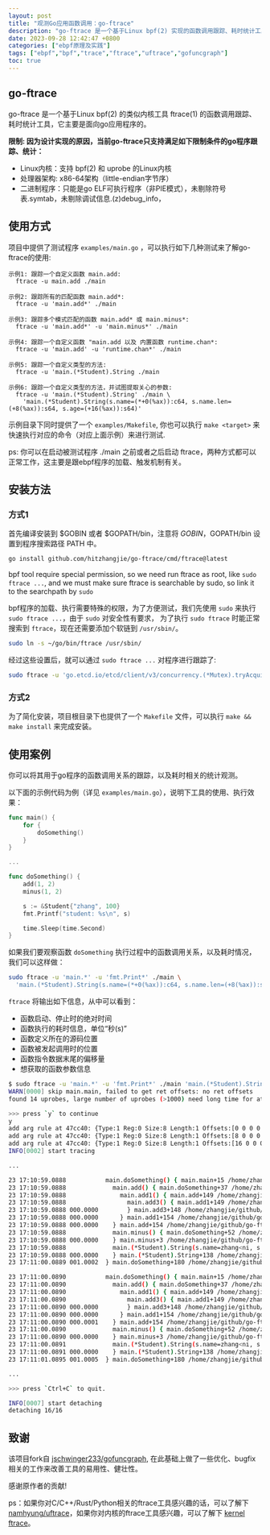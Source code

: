 ```yaml
---
layout: post
title: "观测Go应用函数调用：go-ftrace"
description: "go-ftrace 是一个基于Linux bpf(2) 实现的函数调用跟踪、耗时统计工具，功能类似内核工具 ftrace(1) 。go-ftrace主要解决的是如何无侵入式地实现对go程序用户态代码的跟踪、耗时分析。本文介绍下go-trace的使用。"
date: 2023-09-28 12:42:47 +0800
categories: ["ebpf原理及实践"]
tags: ["ebpf","bpf","trace","ftrace","uftrace","gofuncgraph"]
toc: true
---
```


## go-ftrace

go-ftrace 是一个基于Linux bpf(2) 的类似内核工具 ftrace(1) 的函数调用跟踪、耗时统计工具，它主要是面向go应用程序的。

**限制: 因为设计实现的原因，当前go-ftrace只支持满足如下限制条件的go程序跟踪、统计：**

- Linux内核：支持 bpf(2) 和 uprobe 的Linux内核
- 处理器架构: x86-64架构（little-endian字节序）
- 二进制程序：只能是go ELF可执行程序（非PIE模式），未剔除符号表.symtab，未剔除调试信息.(z)debug_info，

## 使用方式

项目中提供了测试程序 `examples/main.go` ，可以执行如下几种测试来了解go-ftrace的使用:

  ```
  示例1: 跟踪一个自定义函数 main.add:
    ftrace -u main.add ./main

  示例2: 跟踪所有的匹配函数 main.add*:
    ftrace -u 'main.add*' ./main

  示例3: 跟踪多个模式匹配的函数 main.add* 或 main.minus*:
    ftrace -u 'main.add*' -u 'main.minus*' ./main

  示例4: 跟踪一个自定义函数 "main.add 以及 内置函数 runtime.chan*:
    ftrace -u 'main.add' -u 'runtime.chan*' ./main

  示例5: 跟踪一个自定义类型的方法:
    ftrace -u 'main.(*Student).String ./main    

  示例6: 跟踪一个自定义类型的方法，并试图提取关心的参数:
    ftrace -u 'main.(*Student).String' ./main \
      'main.(*Student).String(s.name=(*+0(%ax)):c64, s.name.len=(+8(%ax)):s64, s.age=(+16(%ax)):s64)'
  ```

示例目录下同时提供了一个 `examples/Makefile`, 你也可以执行 `make <target>` 来快速执行对应的命令（对应上面示例）来进行测试.

ps: 你可以在启动被测试程序 ./main 之前或者之后启动 ftrace，两种方式都可以正常工作，这主要是跟ebpf程序的加载、触发机制有关。

## 安装方法

### 方式1

首先编译安装到 $GOBIN 或者 $GOPATH/bin，注意将 $GOBIN，$GOPATH/bin 设置到程序搜索路径 PATH 中。

```bash
go install github.com/hitzhangjie/go-ftrace/cmd/ftrace@latest
```

bpf tool require special permission, so we need run ftrace as root, like `sudo ftrace ...`,
and we must make sure ftrace is searchable by sudo, so link it to the searchpath by `sudo`

bpf程序的加载、执行需要特殊的权限，为了方便测试，我们先使用 `sudo` 来执行 `sudo ftrace ...`，由于 `sudo` 对安全性有要求，
为了执行 `sudo ftrace` 时能正常搜索到 `ftrace`，现在还需要添加个软链到 `/usr/sbin/`。

```bash
sudo ln -s ~/go/bin/ftrace /usr/sbin/
```

经过这些设置后，就可以通过 `sudo ftrace ...` 对程序进行跟踪了:

```bash
sudo ftrace -u 'go.etcd.io/etcd/client/v3/concurrency.(*Mutex).tryAcquire' ./a.out
```

### 方式2

为了简化安装，项目根目录下也提供了一个 `Makefile` 文件，可以执行 `make && make install` 来完成安装。

## 使用案例

你可以将其用于go程序的函数调用关系的跟踪，以及耗时相关的统计观测。

以下面的示例代码为例（详见 `examples/main.go`），说明下工具的使用、执行效果：
```go
func main() {
	for {
		doSomething()
	}
}

...

func doSomething() {
	add(1, 2)
	minus(1, 2)

	s := &Student{"zhang", 100}
	fmt.Printf("student: %s\n", s)

	time.Sleep(time.Second)
}
```

如果我们要观察函数 `doSomething` 执行过程中的函数调用关系，以及耗时情况，我们可以这样做：

```bash
sudo ftrace -u 'main.*' -u 'fmt.Print*' ./main \
  'main.(*Student).String(s.name=(*+0(%ax)):c64, s.name.len=(+8(%ax)):s64, s.age=(+16(%ax)):s64)'
```

`ftrace` 将输出如下信息，从中可以看到：
- 函数启动、停止时的绝对时间
- 函数执行的耗时信息，单位“秒(s)”
- 函数定义所在的源码位置
- 函数被发起调用时的位置
- 函数指令数据末尾的偏移量
- 想获取的函数参数信息

```bash
$ sudo ftrace -u 'main.*' -u 'fmt.Print*' ./main 'main.(*Student).String(s.name=(*+0(%ax)):c64, s.name.len=(+8(%ax)):s64, s.age=(+16(%ax)):s64)'
WARN[0000] skip main.main, failed to get ret offsets: no ret offsets 
found 14 uprobes, large number of uprobes (>1000) need long time for attaching and detaching, continue? [Y/n]

>>> press `y` to continue
y
add arg rule at 47cc40: {Type:1 Reg:0 Size:8 Length:1 Offsets:[0 0 0 0 0 0 0 0] Deference:[1 0 0 0 0 0 0 0]}
add arg rule at 47cc40: {Type:1 Reg:0 Size:8 Length:1 Offsets:[8 0 0 0 0 0 0 0] Deference:[0 0 0 0 0 0 0 0]}
add arg rule at 47cc40: {Type:1 Reg:0 Size:8 Length:1 Offsets:[16 0 0 0 0 0 0 0] Deference:[0 0 0 0 0 0 0 0]}
INFO[0002] start tracing                                

...

23 17:10:59.0888           main.doSomething() { main.main+15 /home/zhangjie/github/go-ftrace/examples/main.go:10
23 17:10:59.0888             main.add() { main.doSomething+37 /home/zhangjie/github/go-ftrace/examples/main.go:15
23 17:10:59.0888               main.add1() { main.add+149 /home/zhangjie/github/go-ftrace/examples/main.go:27
23 17:10:59.0888                 main.add3() { main.add1+149 /home/zhangjie/github/go-ftrace/examples/main.go:40
23 17:10:59.0888 000.0000        } main.add3+148 /home/zhangjie/github/go-ftrace/examples/main.go:46
23 17:10:59.0888 000.0000      } main.add1+154 /home/zhangjie/github/go-ftrace/examples/main.go:33
23 17:10:59.0888 000.0000    } main.add+154 /home/zhangjie/github/go-ftrace/examples/main.go:27
23 17:10:59.0888             main.minus() { main.doSomething+52 /home/zhangjie/github/go-ftrace/examples/main.go:16
23 17:10:59.0888 000.0000    } main.minus+3 /home/zhangjie/github/go-ftrace/examples/main.go:51
23 17:10:59.0888             main.(*Student).String(s.name=zhang<ni, s.name.len=5, s.age=100) { fmt.(*pp).handleMethods+690 /opt/go/src/fmt/print.go:673
23 17:10:59.0888 000.0000    } main.(*Student).String+138 /home/zhangjie/github/go-ftrace/examples/main.go:64
23 17:11:00.0889 001.0002  } main.doSomething+180 /home/zhangjie/github/go-ftrace/examples/main.go:22

23 17:11:00.0890           main.doSomething() { main.main+15 /home/zhangjie/github/go-ftrace/examples/main.go:10
23 17:11:00.0890             main.add() { main.doSomething+37 /home/zhangjie/github/go-ftrace/examples/main.go:15
23 17:11:00.0890               main.add1() { main.add+149 /home/zhangjie/github/go-ftrace/examples/main.go:27
23 17:11:00.0890                 main.add3() { main.add1+149 /home/zhangjie/github/go-ftrace/examples/main.go:40
23 17:11:00.0890 000.0000        } main.add3+148 /home/zhangjie/github/go-ftrace/examples/main.go:46
23 17:11:00.0890 000.0000      } main.add1+154 /home/zhangjie/github/go-ftrace/examples/main.go:33
23 17:11:00.0890 000.0001    } main.add+154 /home/zhangjie/github/go-ftrace/examples/main.go:27
23 17:11:00.0890             main.minus() { main.doSomething+52 /home/zhangjie/github/go-ftrace/examples/main.go:16
23 17:11:00.0890 000.0000    } main.minus+3 /home/zhangjie/github/go-ftrace/examples/main.go:51
23 17:11:00.0891             main.(*Student).String(s.name=zhang<ni, s.name.len=5, s.age=100) { fmt.(*pp).handleMethods+690 /opt/go/src/fmt/print.go:673
23 17:11:00.0891 000.0000    } main.(*Student).String+138 /home/zhangjie/github/go-ftrace/examples/main.go:64
23 17:11:01.0895 001.0005  } main.doSomething+180 /home/zhangjie/github/go-ftrace/examples/main.go:22

...

>>> press `Ctrl+C` to quit.

INFO[0007] start detaching                              
detaching 16/16
```


## 致谢

该项目fork自 [jschwinger233/gofuncgraph](https://github.com/jschwinger233/gofuncgraph), 在此基础上做了一些优化、bugfix相关的工作来改善工具的易用性、健壮性。 

感谢原作者的贡献! 

ps：如果你对C/C++/Rust/Python相关的ftrace工具感兴趣的话，可以了解下 [namhyung/uftrace](https://github.com/namhyung/uftrace)，如果你对内核的ftrace工具感兴趣，可以了解下 [kernel ftrace](https://www.kernel.org/doc/html/v4.17/trace/ftrace.html)。